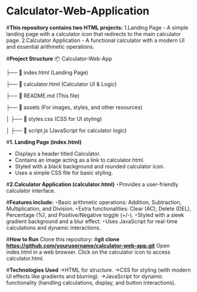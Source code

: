 # Calculator-Web-Application
#**This repository contains two HTML projects:**
1.Landing Page - A simple landing page with a calculator icon that redirects to the main calculator page.
2.Calculator Application - A functional calculator with a modern UI and essential arithmetic operations.


#**Project Structure**
📦 Calculator-Web-App



├── 📄 index.html (Landing Page)


├── 📄 calculator.html (Calculator UI & Logic)


├── 📄 README.md (This file)



├── 📁 assets (For images, styles, and other resources)

│   ├── 📄 styles.css (CSS for UI styling)

│   ├── 📄 script.js (JavaScript for calculator logic)



#**1. Landing Page (index.html)**
* Displays a header titled Calculator.
* Contains an image acting as a link to calculator.html.
* Styled with a black background and rounded calculator icon.
* Uses a simple CSS file for basic styling.



#**2.Calculator Application (calculator.html)**
‣Provides a user-friendly calculator interface.



#**Features include:**
‣Basic arithmetic operations: Addition, Subtraction, Multiplication, and Division.
‣Extra functionalities: Clear (AC), Delete (DEL), Percentage (%), and Positive/Negative toggle (+/-).
‣Styled with a sleek gradient background and a blur effect.
‣Uses JavaScript for real-time calculations and dynamic interactions.


#**How to Run**
Clone this repository:
#**git clone https://github.com/yourusername/calculator-web-app.git**
Open index.html in a web browser.
Click on the calculator icon to access calculator.html.


#**Technologies Used**
->HTML for structure.
->CSS for styling (with modern UI effects like gradients and blurring).
->JavaScript for dynamic functionality (handling calculations, display, and button interactions).
